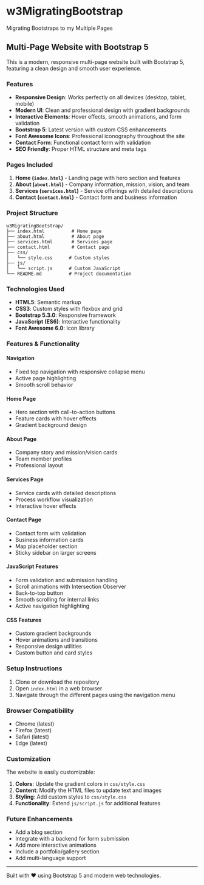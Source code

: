 # w3MigratingBootstrap
Migrating Bootstraps to my Multiple Pages

## Multi-Page Website with Bootstrap 5

This is a modern, responsive multi-page website built with Bootstrap 5, featuring a clean design and smooth user experience.

### Features

- **Responsive Design**: Works perfectly on all devices (desktop, tablet, mobile)
- **Modern UI**: Clean and professional design with gradient backgrounds
- **Interactive Elements**: Hover effects, smooth animations, and form validation
- **Bootstrap 5**: Latest version with custom CSS enhancements
- **Font Awesome Icons**: Professional iconography throughout the site
- **Contact Form**: Functional contact form with validation
- **SEO Friendly**: Proper HTML structure and meta tags

### Pages Included

1. **Home (`index.html`)** - Landing page with hero section and features
2. **About (`about.html`)** - Company information, mission, vision, and team
3. **Services (`services.html`)** - Service offerings with detailed descriptions
4. **Contact (`contact.html`)** - Contact form and business information

### Project Structure

```
w3MigratingBootstrap/
├── index.html          # Home page
├── about.html          # About page
├── services.html       # Services page
├── contact.html        # Contact page
├── css/
│   └── style.css      # Custom styles
├── js/
│   └── script.js      # Custom JavaScript
└── README.md          # Project documentation
```

### Technologies Used

- **HTML5**: Semantic markup
- **CSS3**: Custom styles with flexbox and grid
- **Bootstrap 5.3.0**: Responsive framework
- **JavaScript (ES6)**: Interactive functionality
- **Font Awesome 6.0**: Icon library

### Features & Functionality

#### Navigation
- Fixed top navigation with responsive collapse menu
- Active page highlighting
- Smooth scroll behavior

#### Home Page
- Hero section with call-to-action buttons
- Feature cards with hover effects
- Gradient background design

#### About Page
- Company story and mission/vision cards
- Team member profiles
- Professional layout

#### Services Page
- Service cards with detailed descriptions
- Process workflow visualization
- Interactive hover effects

#### Contact Page
- Contact form with validation
- Business information cards
- Map placeholder section
- Sticky sidebar on larger screens

#### JavaScript Features
- Form validation and submission handling
- Scroll animations with Intersection Observer
- Back-to-top button
- Smooth scrolling for internal links
- Active navigation highlighting

#### CSS Features
- Custom gradient backgrounds
- Hover animations and transitions
- Responsive design utilities
- Custom button and card styles

### Setup Instructions

1. Clone or download the repository
2. Open `index.html` in a web browser
3. Navigate through the different pages using the navigation menu

### Browser Compatibility

- Chrome (latest)
- Firefox (latest)
- Safari (latest)
- Edge (latest)

### Customization

The website is easily customizable:

1. **Colors**: Update the gradient colors in `css/style.css`
2. **Content**: Modify the HTML files to update text and images
3. **Styling**: Add custom styles to `css/style.css`
4. **Functionality**: Extend `js/script.js` for additional features

### Future Enhancements

- Add a blog section
- Integrate with a backend for form submission
- Add more interactive animations
- Include a portfolio/gallery section
- Add multi-language support

---

Built with ❤️ using Bootstrap 5 and modern web technologies. 

